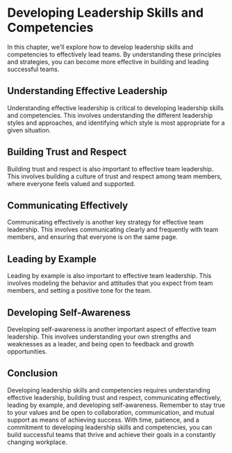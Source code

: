 Developing Leadership Skills and Competencies
===================================================================================

In this chapter, we'll explore how to develop leadership skills and competencies to effectively lead teams. By understanding these principles and strategies, you can become more effective in building and leading successful teams.

Understanding Effective Leadership
----------------------------------

Understanding effective leadership is critical to developing leadership skills and competencies. This involves understanding the different leadership styles and approaches, and identifying which style is most appropriate for a given situation.

Building Trust and Respect
--------------------------

Building trust and respect is also important to effective team leadership. This involves building a culture of trust and respect among team members, where everyone feels valued and supported.

Communicating Effectively
-------------------------

Communicating effectively is another key strategy for effective team leadership. This involves communicating clearly and frequently with team members, and ensuring that everyone is on the same page.

Leading by Example
------------------

Leading by example is also important to effective team leadership. This involves modeling the behavior and attitudes that you expect from team members, and setting a positive tone for the team.

Developing Self-Awareness
-------------------------

Developing self-awareness is another important aspect of effective team leadership. This involves understanding your own strengths and weaknesses as a leader, and being open to feedback and growth opportunities.

Conclusion
----------

Developing leadership skills and competencies requires understanding effective leadership, building trust and respect, communicating effectively, leading by example, and developing self-awareness. Remember to stay true to your values and be open to collaboration, communication, and mutual support as means of achieving success. With time, patience, and a commitment to developing leadership skills and competencies, you can build successful teams that thrive and achieve their goals in a constantly changing workplace.



